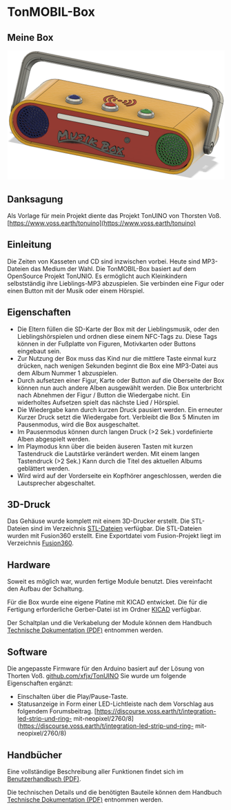 # TonMOBIL-Box
## Meine Box
![TonMOBIL-Box](Bilder/TonMOBIL-Box.png)
## Danksagung
Als Vorlage für mein Projekt diente das Projekt TonUINO von Thorsten Voß.
[https://www.voss.earth/tonuino](https://www.voss.earth/tonuino)
## Einleitung
Die Zeiten von Kasseten und CD sind inzwischen vorbei. Heute sind MP3-Dateien das Medium der Wahl.
Die TonMOBIL-Box basiert auf dem OpenSource Projekt TonUNIO. Es ermöglicht auch Kleinkindern selbstständig ihre Lieblings-MP3 abzuspielen. Sie verbinden eine Figur oder einen Button mit der Musik oder einem Hörspiel.
## Eigenschaften
- Die Eltern füllen die SD-Karte der Box mit der Lieblingsmusik, oder den Lieblingshörspielen und ordnen diese einem NFC-Tags zu. Diese Tags können in der Fußplatte von Figuren, Motivkarten oder Buttons eingebaut sein.
- Zur Nutzung der Box muss das Kind nur die mittlere Taste einmal kurz drücken, nach wenigen Sekunden beginnt die Box eine MP3-Datei aus dem Album Nummer 1 abzuspielen.
- Durch aufsetzen einer Figur, Karte oder Button auf die Oberseite der Box können nun auch andere Alben ausgewählt werden. Die Box unterbricht nach Abnehmen der Figur / Button die Wiedergabe nicht. Ein widerholtes Aufsetzen spielt das nächste Lied / Hörspiel. 
- Die Wiedergabe kann durch kurzen Druck pausiert werden. Ein erneuter Kurzer Druck setzt die Wiedergabe fort. Verbleibt die Box 5 Minuten im Pausenmodus, wird die Box ausgeschaltet.
- Im Pausenmodus können durch langen Druck (>2 Sek.) vordefinierte Alben abgespielt werden.
- Im Playmodus knn über die beiden äuseren Tasten mit kurzen Tastendruck die Lautstärke verändert werden. Mit einem langen Tastendruck (>2 Sek.) Kann durch die Titel des aktuellen Albums geblättert werden.
- Wird wird auf der Vorderseite ein Kopfhörer angeschlossen, werden die Lautsprecher abgeschaltet.
## 3D-Druck
Das Gehäuse wurde komplett mit einem 3D-Drucker erstellt. Die STL-Dateien sind im Verzeichnis [STL-Dateien](STL-Dateien) verfügbar. Die STL-Dateien wurden mit Fusion360 erstellt. Eine Exportdatei vom Fusion-Projekt liegt im Verzeichnis [Fusion360](Fusion360).
## Hardware
Soweit es möglich war, wurden fertige Module benutzt. Dies vereinfacht den Aufbau der Schaltung. 

Für die Box wurde eine eigene Platine mit KICAD entwicket. Die für die Fertigung erforderliche Gerber-Datei ist im Ordner [KICAD](KICAD) verfügbar.

Der Schaltplan und die Verkabelung der Module können dem Handbuch [Technische Dokumentation (PDF)](Dokumente/TechnischeDokumentation.pdf) entnommen werden.
## Software
Die angepasste Firmware für den Arduino basiert auf der Lösung von Thorten Voß. [github.com/xfjx/TonUINO](https://github.com/xfjx/TonUINO)
Sie wurde um folgende Eigenschaften ergänzt:
- Einschalten über die Play/Pause-Taste.
- Statusanzeige in Form einer LED-Lichtleiste nach dem Vorschlag aus folgendem Forumsbeitrag. [https://discourse.voss.earth/t/integration-led-strip-und-ring-
mit-neopixel/2760/8](https://discourse.voss.earth/t/integration-led-strip-und-ring-
mit-neopixel/2760/8)
## Handbücher
Eine vollständige Beschreibung aller Funktionen findet sich im [Benutzerhandbuch (PDF)](Dokumente/Benutzerhandbuch.pdf).

Die technischen Details und die benötigten Bauteile können dem Handbuch [Technische Dokumentation (PDF)](Dokumente/TechnischeDokumentation.pdf) entnommen werden.

